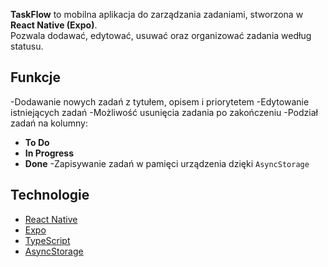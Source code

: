 **TaskFlow** to mobilna aplikacja do zarządzania zadaniami, stworzona w **React Native (Expo)**.  
Pozwala dodawać, edytować, usuwać oraz organizować zadania według statusu.

## Funkcje 
-Dodawanie nowych zadań z tytułem, opisem i priorytetem 
-Edytowanie istniejących zadań
-Możliwość usunięcia zadania po zakończeniu
-Podział zadań na kolumny:
  - **To Do**  
  - **In Progress**  
  - **Done**
-Zapisywanie zadań w pamięci urządzenia dzięki `AsyncStorage`

## Technologie

- [React Native](https://reactnative.dev/)
- [Expo](https://expo.dev/)
- [TypeScript](https://www.typescriptlang.org/)
- [AsyncStorage](https://github.com/react-native-async-storage/async-storage)


